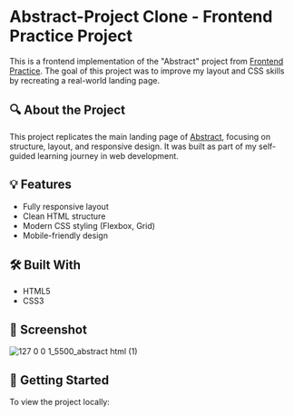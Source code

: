 # Abstract-Project Clone - Frontend Practice Project

This is a frontend implementation of the "Abstract" project from [Frontend Practice](https://www.frontendpractice.com/projects/abstract). 
The goal of this project was to improve my layout and CSS skills by recreating a real-world landing page.

## 🔍 About the Project

This project replicates the main landing page of [Abstract](https://www.abstract.com/), focusing on structure, layout, and responsive design. It was built as part of my self-guided learning journey in web development.

## 💡 Features

- Fully responsive layout
- Clean HTML structure
- Modern CSS styling (Flexbox, Grid)
- Mobile-friendly design

## 🛠️ Built With

- HTML5
- CSS3

## 📸 Screenshot

![127 0 0 1_5500_abstract html (1)](https://github.com/user-attachments/assets/f279d0eb-92ab-4891-b6ab-00b61e0afae2)



## 🚀 Getting Started

To view the project locally:
